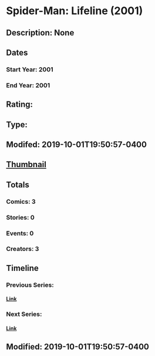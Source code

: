 # Spider-Man: Lifeline (2001)
## Description: None
## Dates
### Start Year: 2001
### End Year: 2001
## Rating: 
## Type: 
## Modifed: 2019-10-01T19:50:57-0400
## [Thumbnail](http://i.annihil.us/u/prod/marvel/i/mg/c/50/5a8ef017ddc44.jpg)
## Totals
### Comics: 3
### Stories: 0
### Events: 0
### Creators: 3
## Timeline
### Previous Series: 
#### [Link]()
### Next Series: 
#### [Link]()
## Modified: 2019-10-01T19:50:57-0400